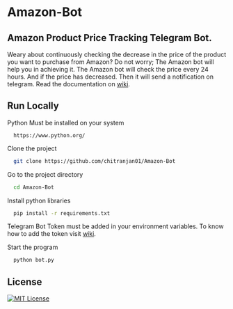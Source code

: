 # Amazon-Bot
## Amazon Product Price Tracking Telegram Bot.
Weary about continuously checking the decrease in the price of the product you want to purchase from Amazon? Do not worry; The Amazon bot will help you in achieving it. The Amazon bot will check the price every 24 hours. And if the price has decreased. Then it will send a notification on telegram.
Read the documentation on [wiki](https://github.com/chitranjan01/Amazon-Bot/wiki).
## Run Locally

Python Must be installed on your system
```
  https://www.python.org/
```
Clone the project
```bash
  git clone https://github.com/chitranjan01/Amazon-Bot
```

Go to the project directory

```bash
  cd Amazon-Bot
```

Install python libraries

```bash
  pip install -r requirements.txt
```
Telegram Bot Token must be added in your environment variables. To know how to add the token visit [wiki](https://github.com/chitranjan01/Amazon-Bot/wiki/Using-Amazon-Bot).

Start the program

```bash
  python bot.py
```
## License

[![MIT License](https://img.shields.io/badge/License-MIT-green.svg)](https://choosealicense.com/licenses/mit/)
